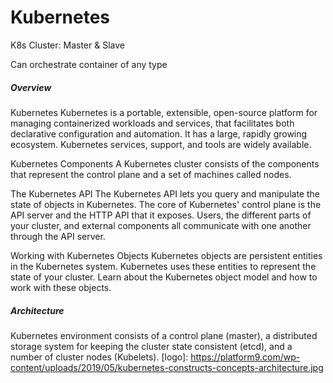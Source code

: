 # Kubernetes


K8s Cluster: Master & Slave

Can orchestrate container of any type

##### Overview
Kubernetes
Kubernetes is a portable, extensible, open-source platform for managing containerized workloads and services, that facilitates both declarative configuration and automation. It has a large, rapidly growing ecosystem. Kubernetes services, support, and tools are widely available.

Kubernetes Components
A Kubernetes cluster consists of the components that represent the control plane and a set of machines called nodes.

The Kubernetes API
The Kubernetes API lets you query and manipulate the state of objects in Kubernetes. The core of Kubernetes' control plane is the API server and the HTTP API that it exposes. Users, the different parts of your cluster, and external components all communicate with one another through the API server.

Working with Kubernetes Objects
Kubernetes objects are persistent entities in the Kubernetes system. Kubernetes uses these entities to represent the state of your cluster. Learn about the Kubernetes object model and how to work with these objects.


##### Architecture
Kubernetes environment consists of a control plane (master), a distributed storage system for keeping the cluster state consistent (etcd), and a number of cluster nodes (Kubelets).
[logo]: https://platform9.com/wp-content/uploads/2019/05/kubernetes-constructs-concepts-architecture.jpg
